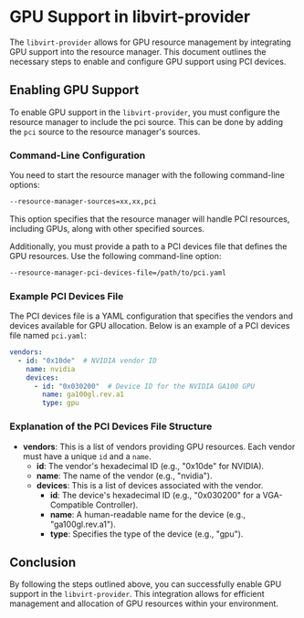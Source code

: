 # GPU Support in libvirt-provider

The `libvirt-provider` allows for GPU resource management by integrating GPU support into the resource manager. This document outlines the necessary steps to enable and configure GPU support using PCI devices.

## Enabling GPU Support

To enable GPU support in the `libvirt-provider`, you must configure the resource manager to include the pci source. This can be done by adding the `pci` source to the resource manager's sources.

### Command-Line Configuration

You need to start the resource manager with the following command-line options:

```bash
--resource-manager-sources=xx,xx,pci
```

This option specifies that the resource manager will handle PCI resources, including GPUs, along with other specified sources.

Additionally, you must provide a path to a PCI devices file that defines the GPU resources. Use the following command-line option:

```bash
--resource-manager-pci-devices-file=/path/to/pci.yaml
```

### Example PCI Devices File

The PCI devices file is a YAML configuration that specifies the vendors and devices available for GPU allocation. Below is an example of a PCI devices file named `pci.yaml`:

```yaml
vendors:
  - id: "0x10de"  # NVIDIA vendor ID
    name: nvidia
    devices:
      - id: "0x030200"  # Device ID for the NVIDIA GA100 GPU
        name: ga100gl.rev.a1
        type: gpu
```

### Explanation of the PCI Devices File Structure

- **vendors**: This is a list of vendors providing GPU resources. Each vendor must have a unique `id` and a `name`.
  - **id**: The vendor's hexadecimal ID (e.g., "0x10de" for NVIDIA).
  - **name**: The name of the vendor (e.g., "nvidia").
  - **devices**: This is a list of devices associated with the vendor.
    - **id**: The device's hexadecimal ID (e.g., "0x030200" for a VGA-Compatible Controller).
    - **name**: A human-readable name for the device (e.g., "ga100gl.rev.a1").
    - **type**: Specifies the type of the device (e.g., "gpu").

## Conclusion

By following the steps outlined above, you can successfully enable GPU support in the `libvirt-provider`. This integration allows for efficient management and allocation of GPU resources within your environment.

